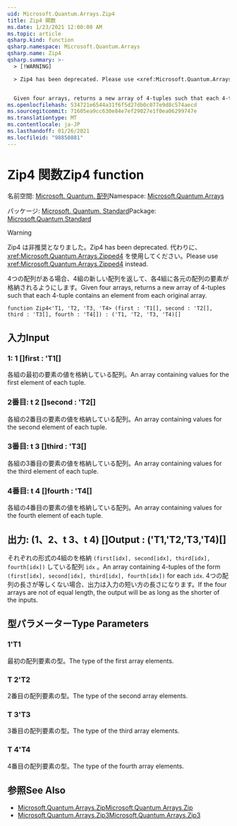 ```yaml
---
uid: Microsoft.Quantum.Arrays.Zip4
title: Zip4 関数
ms.date: 1/23/2021 12:00:00 AM
ms.topic: article
qsharp.kind: function
qsharp.namespace: Microsoft.Quantum.Arrays
qsharp.name: Zip4
qsharp.summary: >-
  > [!WARNING]

  > Zip4 has been deprecated. Please use <xref:Microsoft.Quantum.Arrays.Zipped4> instead.


  Given four arrays, returns a new array of 4-tuples such that each 4-tuple contains an element from each original array.
ms.openlocfilehash: 534721e6544a31f6f5d27db0c077e9d8c574aecd
ms.sourcegitcommit: 71605ea9cc630e84e7ef29027e1f0ea06299747e
ms.translationtype: MT
ms.contentlocale: ja-JP
ms.lasthandoff: 01/26/2021
ms.locfileid: "98850881"
---
```

# <a name="zip4-function"></a><span data-ttu-id="5be65-102">Zip4 関数</span><span class="sxs-lookup"><span data-stu-id="5be65-102">Zip4 function</span></span>

<span data-ttu-id="5be65-103">名前空間: [Microsoft. Quantum. 配列](xref:Microsoft.Quantum.Arrays)</span><span class="sxs-lookup"><span data-stu-id="5be65-103">Namespace: [Microsoft.Quantum.Arrays](xref:Microsoft.Quantum.Arrays)</span></span>

<span data-ttu-id="5be65-104">パッケージ: [Microsoft. Quantum. Standard](https://nuget.org/packages/Microsoft.Quantum.Standard)</span><span class="sxs-lookup"><span data-stu-id="5be65-104">Package: [Microsoft.Quantum.Standard](https://nuget.org/packages/Microsoft.Quantum.Standard)</span></span>


> [!WARNING]
> <span data-ttu-id="5be65-105">Zip4 は非推奨となりました。</span><span class="sxs-lookup"><span data-stu-id="5be65-105">Zip4 has been deprecated.</span></span> <span data-ttu-id="5be65-106">代わりに、<xref:Microsoft.Quantum.Arrays.Zipped4> を使用してください。</span><span class="sxs-lookup"><span data-stu-id="5be65-106">Please use <xref:Microsoft.Quantum.Arrays.Zipped4> instead.</span></span>

<span data-ttu-id="5be65-107">4つの配列がある場合、4組の新しい配列を返して、各4組に各元の配列の要素が格納されるようにします。</span><span class="sxs-lookup"><span data-stu-id="5be65-107">Given four arrays, returns a new array of 4-tuples such that each 4-tuple contains an element from each original array.</span></span>

```qsharp
function Zip4<'T1, 'T2, 'T3, 'T4> (first : 'T1[], second : 'T2[], third : 'T3[], fourth : 'T4[]) : ('T1, 'T2, 'T3, 'T4)[]
```


## <a name="input"></a><span data-ttu-id="5be65-108">入力</span><span class="sxs-lookup"><span data-stu-id="5be65-108">Input</span></span>

### <a name="first--t1"></a><span data-ttu-id="5be65-109">1: 1 []</span><span class="sxs-lookup"><span data-stu-id="5be65-109">first : 'T1[]</span></span>

<span data-ttu-id="5be65-110">各組の最初の要素の値を格納している配列。</span><span class="sxs-lookup"><span data-stu-id="5be65-110">An array containing values for the first element of each tuple.</span></span>


### <a name="second--t2"></a><span data-ttu-id="5be65-111">2番目: t 2 []</span><span class="sxs-lookup"><span data-stu-id="5be65-111">second : 'T2[]</span></span>

<span data-ttu-id="5be65-112">各組の2番目の要素の値を格納している配列。</span><span class="sxs-lookup"><span data-stu-id="5be65-112">An array containing values for the second element of each tuple.</span></span>


### <a name="third--t3"></a><span data-ttu-id="5be65-113">3番目: t 3 []</span><span class="sxs-lookup"><span data-stu-id="5be65-113">third : 'T3[]</span></span>

<span data-ttu-id="5be65-114">各組の3番目の要素の値を格納している配列。</span><span class="sxs-lookup"><span data-stu-id="5be65-114">An array containing values for the third element of each tuple.</span></span>


### <a name="fourth--t4"></a><span data-ttu-id="5be65-115">4番目: t 4 []</span><span class="sxs-lookup"><span data-stu-id="5be65-115">fourth : 'T4[]</span></span>

<span data-ttu-id="5be65-116">各組の4番目の要素の値を格納している配列。</span><span class="sxs-lookup"><span data-stu-id="5be65-116">An array containing values for the fourth element of each tuple.</span></span>



## <a name="output--t1t2t3t4"></a><span data-ttu-id="5be65-117">出力: (1、2、t 3、t 4) []</span><span class="sxs-lookup"><span data-stu-id="5be65-117">Output : ('T1,'T2,'T3,'T4)[]</span></span>

<span data-ttu-id="5be65-118">それぞれの形式の4組のを格納 `(first[idx], second[idx], third[idx], fourth[idx])` している配列 `idx` 。</span><span class="sxs-lookup"><span data-stu-id="5be65-118">An array containing 4-tuples of the form `(first[idx], second[idx], third[idx], fourth[idx])` for each `idx`.</span></span> <span data-ttu-id="5be65-119">4つの配列の長さが等しくない場合、出力は入力の短い方の長さになります。</span><span class="sxs-lookup"><span data-stu-id="5be65-119">If the four arrays are not of equal length, the output will be as long as the shorter of the inputs.</span></span>

## <a name="type-parameters"></a><span data-ttu-id="5be65-120">型パラメーター</span><span class="sxs-lookup"><span data-stu-id="5be65-120">Type Parameters</span></span>

### <a name="t1"></a><span data-ttu-id="5be65-121">1</span><span class="sxs-lookup"><span data-stu-id="5be65-121">'T1</span></span>

<span data-ttu-id="5be65-122">最初の配列要素の型。</span><span class="sxs-lookup"><span data-stu-id="5be65-122">The type of the first array elements.</span></span>
### <a name="t2"></a><span data-ttu-id="5be65-123">T 2</span><span class="sxs-lookup"><span data-stu-id="5be65-123">'T2</span></span>

<span data-ttu-id="5be65-124">2番目の配列要素の型。</span><span class="sxs-lookup"><span data-stu-id="5be65-124">The type of the second array elements.</span></span>
### <a name="t3"></a><span data-ttu-id="5be65-125">T 3</span><span class="sxs-lookup"><span data-stu-id="5be65-125">'T3</span></span>

<span data-ttu-id="5be65-126">3番目の配列要素の型。</span><span class="sxs-lookup"><span data-stu-id="5be65-126">The type of the third array elements.</span></span>
### <a name="t4"></a><span data-ttu-id="5be65-127">T 4</span><span class="sxs-lookup"><span data-stu-id="5be65-127">'T4</span></span>

<span data-ttu-id="5be65-128">4番目の配列要素の型。</span><span class="sxs-lookup"><span data-stu-id="5be65-128">The type of the fourth array elements.</span></span>

## <a name="see-also"></a><span data-ttu-id="5be65-129">参照</span><span class="sxs-lookup"><span data-stu-id="5be65-129">See Also</span></span>

- [<span data-ttu-id="5be65-130">Microsoft.Quantum.Arrays.Zip</span><span class="sxs-lookup"><span data-stu-id="5be65-130">Microsoft.Quantum.Arrays.Zip</span></span>](xref:Microsoft.Quantum.Arrays.Zip)
- [<span data-ttu-id="5be65-131">Microsoft.Quantum.Arrays.Zip3</span><span class="sxs-lookup"><span data-stu-id="5be65-131">Microsoft.Quantum.Arrays.Zip3</span></span>](xref:Microsoft.Quantum.Arrays.Zip3)